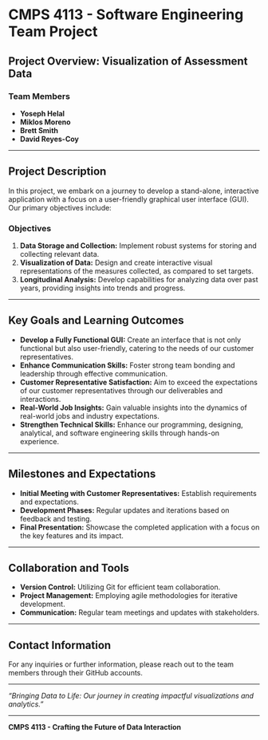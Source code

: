 # CMPS 4113 - Software Engineering Team Project

## Project Overview: Visualization of Assessment Data

### Team Members
- **Yoseph Helal**
- **Miklos Moreno**
- **Brett Smith**
- **David Reyes-Coy**

---

## Project Description
In this project, we embark on a journey to develop a stand-alone, interactive application with a focus on a user-friendly graphical user interface (GUI). Our primary objectives include:

### Objectives
1. **Data Storage and Collection:** Implement robust systems for storing and collecting relevant data.
2. **Visualization of Data:** Design and create interactive visual representations of the measures collected, as compared to set targets.
3. **Longitudinal Analysis:** Develop capabilities for analyzing data over past years, providing insights into trends and progress.

---

## Key Goals and Learning Outcomes

- **Develop a Fully Functional GUI:** Create an interface that is not only functional but also user-friendly, catering to the needs of our customer representatives.
- **Enhance Communication Skills:** Foster strong team bonding and leadership through effective communication.
- **Customer Representative Satisfaction:** Aim to exceed the expectations of our customer representatives through our deliverables and interactions.
- **Real-World Job Insights:** Gain valuable insights into the dynamics of real-world jobs and industry expectations.
- **Strengthen Technical Skills:** Enhance our programming, designing, analytical, and software engineering skills through hands-on experience.

---

## Milestones and Expectations
- **Initial Meeting with Customer Representatives:** Establish requirements and expectations.
- **Development Phases:** Regular updates and iterations based on feedback and testing.
- **Final Presentation:** Showcase the completed application with a focus on the key features and its impact.

---

## Collaboration and Tools
- **Version Control:** Utilizing Git for efficient team collaboration.
- **Project Management:** Employing agile methodologies for iterative development.
- **Communication:** Regular team meetings and updates with stakeholders.

---

## Contact Information
For any inquiries or further information, please reach out to the team members through their GitHub accounts.

---

*“Bringing Data to Life: Our journey in creating impactful visualizations and analytics.”*

---

**CMPS 4113 - Crafting the Future of Data Interaction**

